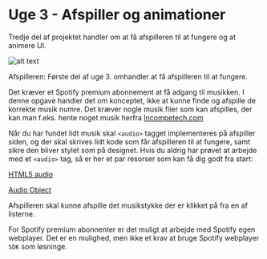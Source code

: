 # Uge 3 - Afspiller og animationer

Tredje del af projektet handler om at få afspilleren til at fungere og at animere UI.

![alt text](https://github.com/rts-cmk-wuhf02/iPlayMusic/blob/master/animation.gif "Animate UI")

Afspilleren:
Første del af uge 3. omhandler at få afspilleren til at fungere.

Det kræver et Spotify premium abonnement at få adgang til musikken. I denne opgave handler det om konceptet, ikke at kunne finde og afspille de korrekte musik numre. Det kræver nogle musik filer som kan afspilles, der kan man f.eks. hente noget musik herfra [Incompetech.com](https://incompetech.com/music/) 

Når du har fundet lidt musik skal `<audio>` tagget implementeres på afspiller siden, og der skal skrives lidt kode som får afspilleren til at fungere, samt sikre den bliver stylet som på designet. Hvis du aldrig har prøvet at arbejde med et `<audio>` tag, så er her et par resorser som kan få dig godt fra start:

[HTML5 audio](https://www.w3schools.com/html/html5_audio.asp)

[Audio Object](https://www.w3schools.com/jsref/dom_obj_audio.asp)

Afspilleren skal kunne afspille det musikstykke der er klikket på fra en af listerne.


For Spotify premium abonnenter er det muligt at arbejde med Spotify egen webplayer. Det er en mulighed, men ikke et krav at bruge Spotify webplayer ```SDK``` som løsninge. 
